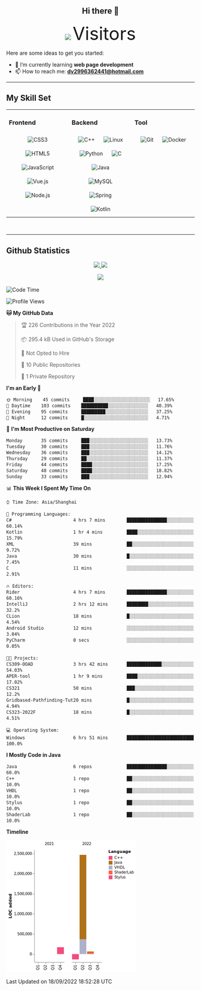 <div align="center">
	<h2>Hi there 👋</h2>
	<img width=40% src="https://profile-counter.glitch.me/ZephyrusZhang/count.svg"/>
    <font size=9>Visitors</font>
</div>

Here are some ideas to get you started:

- 🌱 I’m currently learning **web page development**
- 📫 How to reach me: **dv2996362441@hotmail.com**

---

## My Skill Set  
<table><tr><td valign="top" width="33%">



### Frontend  
<div align="center">  
<img style="margin: 10px" src="https://profilinator.rishav.dev/skills-assets/css3-original-wordmark.svg" alt="CSS3" height="50" />  
<img style="margin: 10px" src="https://profilinator.rishav.dev/skills-assets/html5-original-wordmark.svg" alt="HTML5" height="50" />  
<img style="margin: 10px" src="https://profilinator.rishav.dev/skills-assets/javascript-original.svg" alt="JavaScript" height="50" />  
<img style="margin: 10px" src="https://profilinator.rishav.dev/skills-assets/vuejs-original-wordmark.svg" alt="Vue.js" height="50" />  
<img style="margin: 10px" src="https://profilinator.rishav.dev/skills-assets/nodejs-original-wordmark.svg" alt="Node.js" height="50" />  
</div>

</td><td valign="top" width="33%">



### Backend  
<div align="center">  
<img style="margin: 10px" src="https://profilinator.rishav.dev/skills-assets/cplusplus-original.svg" alt="C++" height="50" />  
<img style="margin: 10px" src="https://profilinator.rishav.dev/skills-assets/linux-original.svg" alt="Linux" height="50" />  
<img style="margin: 10px" src="https://profilinator.rishav.dev/skills-assets/python-original.svg" alt="Python" height="50" />  
<img style="margin: 10px" src="https://profilinator.rishav.dev/skills-assets/c-original.svg" alt="C" height="50" />  
<img style="margin: 10px" src="https://profilinator.rishav.dev/skills-assets/java-original-wordmark.svg" alt="Java" height="50" />  
<img style="margin: 10px" src="https://profilinator.rishav.dev/skills-assets/mysql-original-wordmark.svg" alt="MySQL" height="50" />  
<img style="margin: 10px" src="https://profilinator.rishav.dev/skills-assets/springio-icon.svg" alt="Spring" height="50" />  
<img style="margin: 10px" src="https://profilinator.rishav.dev/skills-assets/kotlinlang-icon.svg" alt="Kotlin" height="50" />  
</div>

</td><td valign="top" width="33%">



### Tool

<div align="center">  
<img style="margin: 10px" src="https://profilinator.rishav.dev/skills-assets/git-scm-icon.svg" alt="Git" height="50" />  
<img style="margin: 10px" src="https://profilinator.rishav.dev/skills-assets/docker-original-wordmark.svg" alt="Docker" height="50" />  
</div>

</td></tr></table>  

<br/>

---

## Github Statistics

<p align="center">
  <a href="https://github.com/ZephyrusZhang">
  <img width="52.5%" src="https://github-readme-stats.vercel.app/api?username=ZephyrusZhang&show_icons=true&bg_color=0,ea6161,ffc64d,fffc4d,52fa5a&theme=graywhite&hide_border=true" />
    <img width="44.5%" src="https://github-readme-stats.vercel.app/api/top-langs?username=ZephyrusZhang&show_icons=true&locale=en&layout=compact&bg_color=0,52fa5a,4dfcff,c64dff&theme=graywhite" />
  </a>
</p>
<p align="center">
  <a href="https://github.com/ZephyrusZhang">
  <img src="https://activity-graph.herokuapp.com/graph?username=ZephyrusZhang&theme=redical"/>
  </a>
</p>


<!--START_SECTION:waka-->
![Code Time](http://img.shields.io/badge/Code%20Time-21%20hrs%2030%20mins-blue)

![Profile Views](http://img.shields.io/badge/Profile%20Views-2-blue)

**🐱 My GitHub Data** 

> 🏆 226 Contributions in the Year 2022
 > 
> 📦 295.4 kB Used in GitHub's Storage 
 > 
> 🚫 Not Opted to Hire
 > 
> 📜 10 Public Repositories 
 > 
> 🔑 1 Private Repository 
 > 
**I'm an Early 🐤** 

```text
🌞 Morning    45 commits     ████░░░░░░░░░░░░░░░░░░░░░   17.65% 
🌆 Daytime    103 commits    ██████████░░░░░░░░░░░░░░░   40.39% 
🌃 Evening    95 commits     █████████░░░░░░░░░░░░░░░░   37.25% 
🌙 Night      12 commits     █░░░░░░░░░░░░░░░░░░░░░░░░   4.71%

```
📅 **I'm Most Productive on Saturday** 

```text
Monday       35 commits     ███░░░░░░░░░░░░░░░░░░░░░░   13.73% 
Tuesday      30 commits     ███░░░░░░░░░░░░░░░░░░░░░░   11.76% 
Wednesday    36 commits     ███░░░░░░░░░░░░░░░░░░░░░░   14.12% 
Thursday     29 commits     ██░░░░░░░░░░░░░░░░░░░░░░░   11.37% 
Friday       44 commits     ████░░░░░░░░░░░░░░░░░░░░░   17.25% 
Saturday     48 commits     ████░░░░░░░░░░░░░░░░░░░░░   18.82% 
Sunday       33 commits     ███░░░░░░░░░░░░░░░░░░░░░░   12.94%

```


📊 **This Week I Spent My Time On** 

```text
⌚︎ Time Zone: Asia/Shanghai

💬 Programming Languages: 
C#                       4 hrs 7 mins        ███████████████░░░░░░░░░░   60.14% 
Kotlin                   1 hr 4 mins         ████░░░░░░░░░░░░░░░░░░░░░   15.79% 
XML                      39 mins             ██░░░░░░░░░░░░░░░░░░░░░░░   9.72% 
Java                     30 mins             █░░░░░░░░░░░░░░░░░░░░░░░░   7.45% 
C                        11 mins             ░░░░░░░░░░░░░░░░░░░░░░░░░   2.91%

🔥 Editors: 
Rider                    4 hrs 7 mins        ███████████████░░░░░░░░░░   60.16% 
IntelliJ                 2 hrs 12 mins       ████████░░░░░░░░░░░░░░░░░   32.2% 
CLion                    18 mins             █░░░░░░░░░░░░░░░░░░░░░░░░   4.54% 
Android Studio           12 mins             ░░░░░░░░░░░░░░░░░░░░░░░░░   3.04% 
PyCharm                  0 secs              ░░░░░░░░░░░░░░░░░░░░░░░░░   0.05%

🐱‍💻 Projects: 
CS309-OOAD               3 hrs 42 mins       █████████████░░░░░░░░░░░░   54.03% 
APER-tool                1 hr 9 mins         ████░░░░░░░░░░░░░░░░░░░░░   17.02% 
CS321                    50 mins             ███░░░░░░░░░░░░░░░░░░░░░░   12.2% 
Gridbased-Pathfinding-Tut20 mins             █░░░░░░░░░░░░░░░░░░░░░░░░   4.94% 
CS323-2022F              18 mins             █░░░░░░░░░░░░░░░░░░░░░░░░   4.51%

💻 Operating System: 
Windows                  6 hrs 51 mins       █████████████████████████   100.0%

```

**I Mostly Code in Java** 

```text
Java                     6 repos             ███████████████░░░░░░░░░░   60.0% 
C++                      1 repo              ██░░░░░░░░░░░░░░░░░░░░░░░   10.0% 
VHDL                     1 repo              ██░░░░░░░░░░░░░░░░░░░░░░░   10.0% 
Stylus                   1 repo              ██░░░░░░░░░░░░░░░░░░░░░░░   10.0% 
ShaderLab                1 repo              ██░░░░░░░░░░░░░░░░░░░░░░░   10.0%

```


**Timeline**

![Chart not found](https://raw.githubusercontent.com/ZephyrusZhang/ZephyrusZhang/main/charts/bar_graph.png) 


 Last Updated on 18/09/2022 18:52:28 UTC
<!--END_SECTION:waka-->
